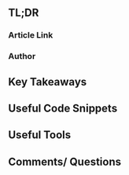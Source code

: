 ## TL;DR

### Article Link

### Author

## Key Takeaways

## Useful Code Snippets

## Useful Tools

## Comments/ Questions
